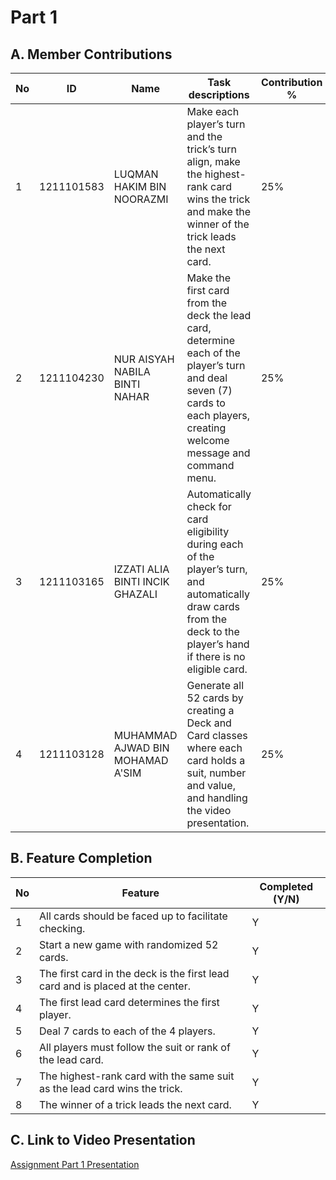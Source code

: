 # Part 1

## A. Member Contributions

No | ID         | Name                             | Task descriptions | Contribution % 
-- | ---------- | -------------------------------- | ----------------- | --------------
1  | 1211101583 | LUQMAN HAKIM BIN NOORAZMI        |  Make each player’s turn and the trick’s turn align, make the highest-rank card wins the trick and make the winner of the trick leads the next card.                     | 25%               
2  | 1211104230 | NUR AISYAH NABILA BINTI NAHAR    |  Make the first card from the deck the lead card, determine each of the player’s turn and deal seven (7) cards to each players, creating welcome message and command menu.                                          | 25%               
3  | 1211103165 | IZZATI ALIA BINTI INCIK GHAZALI  |  Automatically check for card eligibility during each of the player’s turn, and automatically draw cards from the deck to the player’s hand if there is no eligible card.| 25%               
4  | 1211103128 | MUHAMMAD AJWAD BIN MOHAMAD A'SIM |  Generate all 52 cards by creating a Deck and Card classes where each card holds a suit, number and value, and handling the video presentation.                          | 25%               


## B. Feature Completion

No | Feature                                                                         | Completed (Y/N)
-- | ------------------------------------------------------------------------------- | ---------------
1  | All cards should be faced up to facilitate checking.                            |  Y
2  | Start a new game with randomized 52 cards.                                      |  Y
3  | The first card in the deck is the first lead card and is placed at the center.  |  Y
4  | The first lead card determines the first player.                                |  Y
5  | Deal 7 cards to each of the 4 players.                                          |  Y
6  | All players must follow the suit or rank of the lead card.                      |  Y
7  | The highest-rank card with the same suit as the lead card wins the trick.       |  Y
8  | The winner of a trick leads the next card.                                      |  Y


## C. Link to Video Presentation

[Assignment Part 1 Presentation](https://drive.google.com/file/d/1yiHezs8HcpFpRDrPLLQSp7qDZZlIZt2M/view?usp=share_link)

